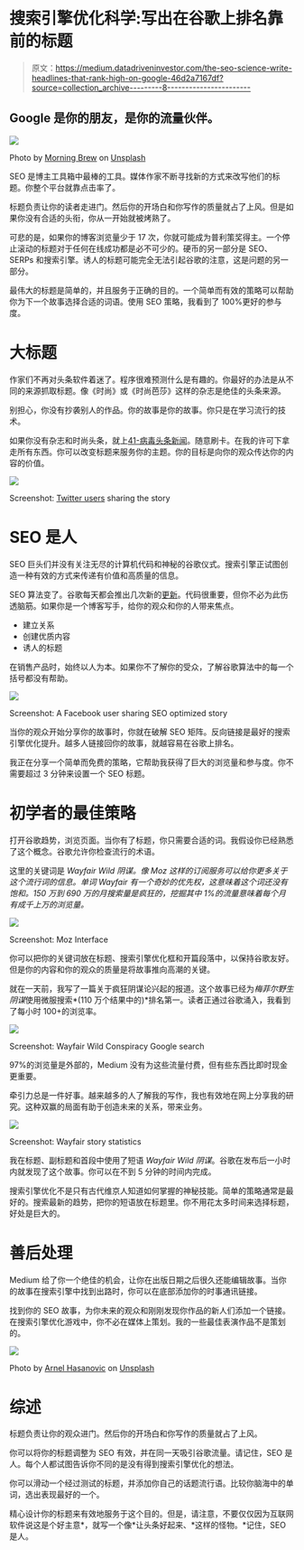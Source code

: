 # 搜索引擎优化科学:写出在谷歌上排名靠前的标题

> 原文：<https://medium.datadriveninvestor.com/the-seo-science-write-headlines-that-rank-high-on-google-46d2a7167df?source=collection_archive---------8----------------------->

## Google 是你的朋友，是你的流量伙伴。

[![](img/2a35f9594ee61b98f8d1d91bfa2b99f3.png)](https://medium.com/@ToniKoraza/wayfair-the-raise-of-wild-conspiracy-theories-cfb0c8294b69?source=post_stats_page---------------------------)

Photo by [Morning Brew](https://unsplash.com/@morningbrew?utm_source=medium&utm_medium=referral) on [Unsplash](https://unsplash.com?utm_source=medium&utm_medium=referral)

SEO 是博主工具箱中最棒的工具。媒体作家不断寻找新的方式来改写他们的标题。你整个平台就靠点击率了。

标题负责让你的读者走进门。然后你的开场白和你写作的质量就占了上风。但是如果你没有合适的头衔，你从一开始就被烤熟了。

可悲的是，如果你的博客浏览量少于 17 次，你就可能成为普利策奖得主。一个停止滚动的标题对于任何在线成功都是必不可少的。硬币的另一部分是 SEO、SERPs 和搜索引擎。诱人的标题可能完全无法引起谷歌的注意，这是问题的另一部分。

最伟大的标题是简单的，并且服务于正确的目的。一个简单而有效的策略可以帮助你为下一个故事选择合适的词语。使用 SEO 策略，我看到了 100%更好的参与度。

# 大标题

作家们不再对头条软件着迷了。程序很难预测什么是有趣的。你最好的办法是从不同的来源抓取标题。像《时尚》或《时尚芭莎》这样的杂志是绝佳的头条来源。

别担心，你没有抄袭别人的作品。你的故事是你的故事。你只是在学习流行的技术。

如果你没有杂志和时尚头条，就上[41-病毒头条新闻](https://medium.com/2-minute-madness/41-viral-headlines-to-swipe-at-any-time-8060e187e3d)。随意刷卡。在我的许可下拿走所有东西。你可以改变标题来服务你的主题。你的目标是向你的观众传达你的内容的价值。

[![](img/70cec99124c6dd786963bac5959a0847.png)](https://twitter.com/search?q=url%3Acfb0c8294b69&source=post_stats_page---------------------------)

Screenshot: [Twitter users](https://twitter.com/search?q=url%3Acfb0c8294b69&source=post_stats_page---------------------------) sharing the story

# SEO 是人

SEO 巨头们并没有关注无尽的计算机代码和神秘的谷歌仪式。搜索引擎正试图创造一种有效的方式来传递有价值和高质量的信息。

SEO 算法变了。谷歌每天都会推出几次新的[更新](https://moz.com/google-algorithm-change#:~:text=In%202018%2C%20they%20reported%20an,search%20results%20in%20significant%20ways.)。代码很重要，但你不必为此伤透脑筋。如果你是一个博客写手，给你的观众和你的人带来焦点。

*   建立关系
*   创建优质内容
*   诱人的标题

在销售产品时，始终以人为本。如果你不了解你的受众，了解谷歌算法中的每一个括号都没有帮助。

[![](img/1ccda2a3fdcaa25f0c220b807844ac43.png)](https://medium.com/@ToniKoraza/wayfair-the-raise-of-wild-conspiracy-theories-cfb0c8294b69?source=post_stats_page---------------------------)

Screenshot: A Facebook user sharing SEO optimized story

当你的观众开始分享你的故事时，你就在破解 SEO 矩阵。反向链接是最好的搜索引擎优化提升。越多人链接回你的故事，就越容易在谷歌上排名。

我正在分享一个简单而免费的策略，它帮助我获得了巨大的浏览量和参与度。你不需要超过 3 分钟来设置一个 SEO 标题。

# 初学者的最佳策略

打开谷歌趋势，浏览页面。当你有了标题，你只需要合适的词。我假设你已经熟悉了这个概念。谷歌允许你检查流行的术语。

这里的关键词是 *Wayfair Wild 阴谋。像 Moz 这样的订阅服务可以给你更多关于这个流行词的信息。单词 *Wayfair* 有一个奇妙的优先权，这意味着这个词还没有饱和。150 万到 690 万的月搜索量是疯狂的，挖掘其中 1%的流量意味着每个月有成千上万的浏览量。*

[![](img/3396e3e96700ab6e0262bb2917c4c477.png)](https://medium.com/@ToniKoraza/wayfair-the-raise-of-wild-conspiracy-theories-cfb0c8294b69?source=post_stats_page---------------------------)

Screenshot: Moz Interface

你可以把你的关键词放在标题、搜索引擎优化框和开篇段落中，以保持谷歌友好。但是你的内容和你的观众的质量是将故事推向高潮的关键。

就在一天前，我写了一篇关于疯狂阴谋论兴起的报道。这个故事已经为*梅菲尔野生阴谋*使用微服搜索*(110 万个结果中的)*排名第一。读者正通过谷歌涌入，我看到了每小时 100+的浏览率。

[![](img/aef66a66e257edf6f5c0e29542e7feb9.png)](https://medium.com/@ToniKoraza/wayfair-the-raise-of-wild-conspiracy-theories-cfb0c8294b69?source=post_stats_page---------------------------)

Screenshot: Wayfair Wild Conspiracy Google search

97%的浏览量是外部的，Medium 没有为这些流量付费，但有些东西比即时现金更重要。

牵引力总是一件好事。越来越多的人了解我的写作，我也有效地在网上分享我的研究。这种双赢的局面有助于创造未来的关系，带来业务。

[![](img/ad0d6c4baaf890a4cc28bac3c7efbbf2.png)](https://medium.com/@ToniKoraza/wayfair-the-raise-of-wild-conspiracy-theories-cfb0c8294b69?source=post_stats_page---------------------------)

Screenshot: Wayfair story statistics

我在标题、副标题和首段中使用了短语 *Wayfair Wild 阴谋*。谷歌在发布后一小时内就发现了这个故事。你可以在不到 5 分钟的时间内完成。

搜索引擎优化不是只有古代维京人知道如何掌握的神秘技能。简单的策略通常是最好的。搜索最新的趋势，把你的短语放在标题里。你不用花太多时间来选择标题，好处是巨大的。

# 善后处理

Medium 给了你一个绝佳的机会，让你在出版日期之后很久还能编辑故事。当你的故事在搜索引擎中找到出路时，你可以在底部添加你的时事通讯链接。

找到你的 SEO 故事，为你未来的观众和刚刚发现你作品的新人们添加一个链接。在搜索引擎优化游戏中，你不必在媒体上策划。我的一些最佳表演作品不是策划的。

![](img/d0d1c2eb5a0e8e4256a7e7ec9bc01583.png)

Photo by [Arnel Hasanovic](https://unsplash.com/@arnelhasanovic?utm_source=medium&utm_medium=referral) on [Unsplash](https://unsplash.com?utm_source=medium&utm_medium=referral)

# 综述

标题负责让你的观众进门。然后你的开场白和你写作的质量就占了上风。

你可以将你的标题调整为 SEO 有效，并在同一天吸引谷歌流量。请记住，SEO 是人。每个人都试图告诉你不同的是没有得到搜索引擎优化的想法。

你可以滑动一个经过测试的标题，并添加你自己的话题流行语。比较你脑海中的单词，选出表现最好的一个。

精心设计你的标题来有效地服务于这个目的。但是，请注意，不要仅仅因为互联网软件说这是个好主意*，就写一个像*让头条好起来、*这样的怪物。*记住，SEO 是人。